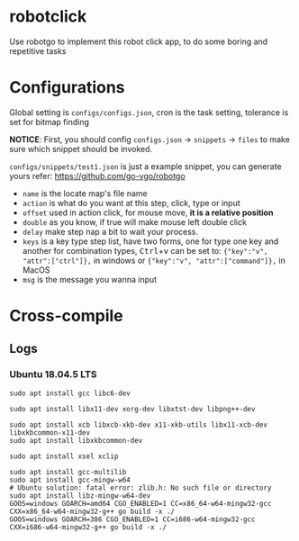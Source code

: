 # robotclick
Use robotgo to implement this robot click app, to do some boring and repetitive tasks

# Configurations
Global setting is `configs/configs.json`, cron is the task setting, tolerance is set for bitmap finding  

**NOTICE**: First, you should config `configs.json` -> `snippets` -> `files` to make sure which snippet should be invoked.

`configs/snippets/test1.json` is just a example snippet, you can generate yours refer: https://github.com/go-vgo/robotgo  

- `name` is the locate map's file name
- `action` is what do you want at this step, click, type or input
- `offset` used in action click, for mouse move, **it is a relative position**
- `double` as you know, if true will make mouse left double click
- `delay` make step nap a bit to wait your process.
- `keys` is a key type step list, have two forms, one for type one key and another for combination types, <kbd>Ctrl</kbd>+<kbd>v</kbd> can be set to: `{"key":"v", "attr":["ctrl"]},` in windows or `{"key":"v", "attr":["command"]},` in MacOS
- `msg` is the message you wanna input

# Cross-compile

## Logs

### Ubuntu 18.04.5 LTS
```
sudo apt install gcc libc6-dev

sudo apt install libx11-dev xorg-dev libxtst-dev libpng++-dev

sudo apt install xcb libxcb-xkb-dev x11-xkb-utils libx11-xcb-dev libxkbcommon-x11-dev
sudo apt install libxkbcommon-dev

sudo apt install xsel xclip

sudo apt install gcc-multilib
sudo apt install gcc-mingw-w64
# Ubuntu solution: fatal error: zlib.h: No such file or directory
sudo apt install libz-mingw-w64-dev
GOOS=windows GOARCH=amd64 CGO_ENABLED=1 CC=x86_64-w64-mingw32-gcc CXX=x86_64-w64-mingw32-g++ go build -x ./
GOOS=windows GOARCH=386 CGO_ENABLED=1 CC=i686-w64-mingw32-gcc CXX=i686-w64-mingw32-g++ go build -x ./
```

